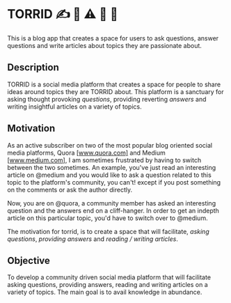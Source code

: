 # TORRID ✍️ 📱           ⚠️ 🚧 👷 

This is a blog app that creates a space for users to ask questions, answer questions and write articles about topics they are passionate about.

## Description

TORRID is a social media platform that creates a space for people to share ideas around topics they are TORRID about. This platform is a sanctuary for asking thought provoking *_questions_*, providing reverting *_answers_* and writing insightful articles on a variety of topics.

## Motivation

As an active subscriber on two of the most popular blog oriented social media platforms, Quora [www.quora.com] and Medium [www.medium.com], I am sometimes frustrated by having to switch between the two sometimes. An example, you've just read an interesting article on @medium and you would like to ask a question related to this topic to the platform's community, you can't! except if you post something on the comments or ask the author directly.

Now, you are on @quora, a community member has asked an interesting question and the answers end on a cliff-hanger. In order to get an indepth article on this particular topic, you'd have to switch over to @medium.

The motivation for torrid, is to create a space that will facilitate, *asking questions*, *providing answers* and *reading / writing articles*.

## Objective

To develop a community driven social media platform that will facilitate asking questions, providing answers, reading and writing articles on a variety of topics. The main goal is to avail knowledge in abundance.
